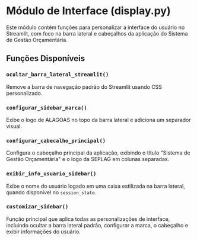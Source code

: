 # Módulo de Interface (display.py)

Este módulo contém funções para personalizar a interface do usuário no Streamlit, com foco na barra lateral e cabeçalhos da aplicação do Sistema de Gestão Orçamentária.

## Funções Disponíveis

### `ocultar_barra_lateral_streamlit()`
Remove a barra de navegação padrão do Streamlit usando CSS personalizado.

### `configurar_sidebar_marca()`
Exibe o logo de ALAGOAS no topo da barra lateral e adiciona um separador visual.

### `configurar_cabecalho_principal()`
Configura o cabeçalho principal da aplicação, exibindo o título "Sistema de Gestão Orçamentária" e o logo da SEPLAG em colunas separadas.

### `exibir_info_usuario_sidebar()`
Exibe o nome do usuário logado em uma caixa estilizada na barra lateral, quando disponível no `session_state`.

### `customizar_sidebar()`
Função principal que aplica todas as personalizações de interface, incluindo ocultar a barra lateral padrão, configurar a marca, o cabeçalho e exibir informações do usuário.
